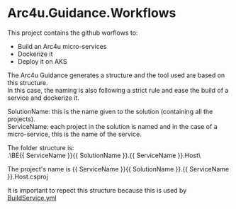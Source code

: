# Arc4u.Guidance.Workflows

This project contains the github worflows to:
- Build an Arc4u micro-services
- Dockerize it
- Deploy it on AKS

The Arc4u Guidance generates a structure and the tool used are based on this structure.  
In this case, the naming is also following a strict rule and ease the build of a service and dockerize it.  

SolutionName: this is the name given to the solution (containing all the projects).  
ServiceName: each project in the solution is named and in the case of a micro-service, this is the name of the service.  

The folder structure is:  
.\BE\{{ ServiceName }}\{{ SolutionName }}.{{ ServiceName }}.Host\

The project's name is {{ ServiceName }}\{{ SolutionName }}.{{ ServiceName }}.Host.csproj

It is important to repect this structure because this is used by [BuildService.yml](Doc/BuildService.md)  
